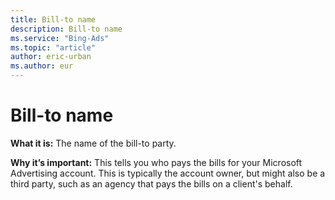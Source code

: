 ```yaml
---
title: Bill-to name
description: Bill-to name
ms.service: "Bing-Ads"
ms.topic: "article"
author: eric-urban
ms.author: eur
---
```


# Bill-to name

**What it is:**     The name of the bill-to party.

**Why it’s important:**     This tells you who pays the bills for your Microsoft Advertising account. This is typically the account owner, but might also be a third party, such as an agency that pays the bills on a client's behalf.


